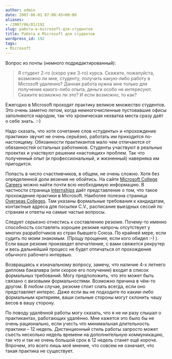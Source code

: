 ```yaml
---
author: admin
date: 2007-06-01 07:00:45+00:00
aliases:
- /2007/06/01/192
slug: работа-в-microsoft-для-студентов
title: Работа в Microsoft для студентов
wordpress_id: 192
tags:
- Microsoft
---
```


Вопрос из почты (немного подредактированный):

> Я студент 2-го (скоро уже 3-го) курса. Скажите, пожалуйста, возможно ли мне, студенту, получить какую-либо работу в Microsoft удаленно? Данная работа нужна мне только для получение какого-либо опыта, деньги особо не интересуют. Скажите возможно ли это? И если возможно, то как?

Ежегодно в Microsoft проходят практику великое множество студентов. Это очень заметно летом, когда немногочисленные пустовавшие офисы заполняются народом, так что хроническая нехватка места сразу даёт о себе знать. :-) 

Надо сказать, что хотя сочетание слов «студенты» и «прохождение практики» звучит не очень серьёзно, работать им приходится по-настоящему. Обязанности практикантов мало чем отличаются от обязанностей остальных работников. Студенты участвуют в реальных проектах и участвуют решении «настоящих» проблем. Так что полученный опыт (и профессиональный, и жизненный) наверняка им пригодится.

Попасть в число счастливчиков, в общем, не очень сложно. Хотя без определенной доли везения не обойтись. На сайте [Microsoft College Careers](http://www.microsoft.com/college/career.mspx) можно найти почти всю необходимую информацию. В частности страница [Internships](http://www.microsoft.com/college/ip_overview.mspx) даёт представление о том, что такое прохождение практики в Microsoft. Наиболее полезна страница [Overseas Colleges](http://www.microsoft.com/college/overseas.mspx). Там указаны формальные требования к кандидатам, контактные адреса для посылки C.V., расписание выездных сессий по странам и ответы на самые частые вопросы. 

Следует серьезно отнестись к составлению резюме. Почему-то именно способность составлять хорошее резюме напрочь отсутствует у многих разработчиков из стран бывшего Союза. По крайней мере, если судить по моим знакомым. (Прощу прощения, если кого обидел :-) ). Если ваше резюме произведет впечатление, с вами свяжется рекрутер и весь дальнейший процесс не будет отличаться от прохождения обычного рабочего интервью.

Возвращаясь к изначальному вопросу, замечу, что наличие 4-х летнего диплома бакалавра (или скорое его получение) входит в список формальных требований. Могу предположить, что это может быть связано с визовыми формальностями. Возможно причина в чём-то другом. В любом случае, резюме стоит слать всегда, если оно представляет интерес. Даже если вы не подходите по каким-либо формальным критериям, ваши сильные стороны могут склонить чашу весов в вашу сторону.

По поводу удалённой работы могу сказать, что я не ни разу слышал о практикантах, работающих удалённо. Мне кажется это было бы не очень рационально, если учесть что минимальная длительность практики – 12 недель. Дистанционный стиль работы запросто может съесть несколько недель времени на дополнительную коммуникацию, так что и так не очень большой срок в 12 недель станет ещё короче. Впрочем, это всего лишь моё мнение, что совсем не означает, что такая практика не существует.
